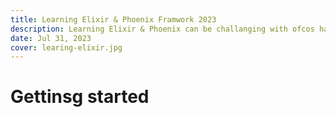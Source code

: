```yaml
---
title: Learning Elixir & Phoenix Framwork 2023
description: Learning Elixir & Phoenix can be challanging with ofcos having to navigate through tutorials. Here sia list of resources to make that process easier
date: Jul 31, 2023
cover: learing-elixir.jpg
---
```


# Gettinsg started
